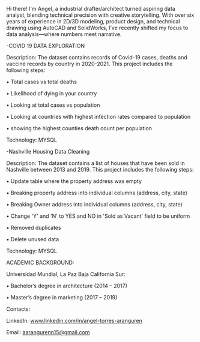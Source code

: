 Hi there! I'm Angel, a industrial drafter/architect turned aspiring data analyst, blending technical precision with creative storytelling. With over six years of experience in 2D/3D modeling, product design, and technical drawing using AutoCAD and SolidWorks, I’ve recently shifted my focus to data analysis—where numbers meet narrative.


-COVID 19 DATA EXPLORATION 

Description: The dataset contains records of Covid-19 cases, deaths and vaccine records by country in 2020-2021. This project includes the following steps: 

•	Total cases vs total deaths

•	Likelihood of dying in your country

•	Looking at total cases vs population

•	Looking at countries with highest infection rates compared to population

•	showing the highest counties death count per population


Technology: MYSQL

-Nashville Housing Data Cleaning

Description: The dataset contains a list of houses that have been sold in Nashville between 2013 and 2019. This project includes the following steps: 

•	Update table where the property address was empty

•	Breaking property address into individual columns (address, city, state)

•	Breaking Owner address into individual columns (address, city, state)

•	Change 'Y' and 'N' to YES and NO in 'Sold as Vacant' field to be uniform

•	Removed duplicates

•	Delete unused data


Technology: MYSQL

ACADEMIC BACKGROUND:

Universidad Mundial, La Paz Baja California Sur:

• Bachelor’s degree in architecture (2014 – 2017) 

• Master’s degree in marketing (2017 – 2019)


Contacts:

LinkedIn: www.linkedin.com/in/angel-torres-aranguren

Email: aarangurenn15@gmail.com
